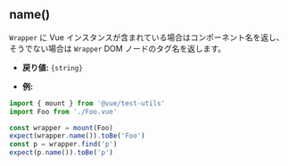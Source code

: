 ## name()

`Wrapper` に Vue インスタンスが含まれている場合はコンポーネント名を返し、そうでない場合は `Wrapper` DOM ノードのタグ名を返します。

- **戻り値:** `{string}`

- **例:**

```js
import { mount } from '@vue/test-utils'
import Foo from './Foo.vue'

const wrapper = mount(Foo)
expect(wrapper.name()).toBe('Foo')
const p = wrapper.find('p')
expect(p.name()).toBe('p')
```
